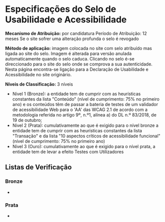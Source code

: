 # Especificações do Selo de Usabilidade e Acessibilidade

**Mecanismo de Atribuição:** por candidatura
Período de Atribuição: 12 meses
Se o site sofrer uma alteração profunda o selo é revogado

**Método de aplicação:** imagem colocada no site com selo atribuído mas ligada ao site do selo. Imagem é alterada para versão anulada automaticamente quando o selo caduca. Clicando no selo é-se direccionado para o site do selo onde se comprova a sua autenticidade. Nesta página encontra-se ligação para a Declaração de Usabilidade e Acessibilidade no site originário.

**Níveis de Classificação:** 3 níveis

- Nível 1 (Bronze): a entidade tem de cumprir com as heurísticas constantes da lista "Conteúdo" (nível de cumprimento: 75% no primeiro ano) e os conteúdos têm de passar a bateria de testes de um validador de acessibilidade Web para o 'AA' das WCAG 2.1 de acordo com a metodologia referida no artigo 9º, n.º1, alínea a) do DL n.º 83/2018, de 19 de outubro;
- Nível 2 (Prata): cumulativamente ao que é exigido para o nível bronze a entidade tem de cumprir com as heurísticas constantes da lista "Transação" e da lista "10 aspectos críticos de acessibilidade funcional" (nível de cumprimento: 75% no primeiro ano)
- Nível 3 (Ouro): cumulativamente ao que é exigido para o nível prata, a entidade tem de levar a efeito Testes com Utilizadores

## Listas de Verificação

### Bronze

- []()

### Prata

- []()

